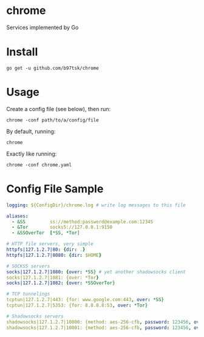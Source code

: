 # chrome
Services implemented by Go

# Install
```console
go get -u github.com/b97tsk/chrome
```

# Usage
Create a config file (see below), then run:
```console
chrome -conf path/to/a/config/file
```
By default, running:
```console
chrome
```
Exactly like running:
```console
chrome -conf chrome.yaml
```

# Config File Sample
```yaml
logging: ${ConfigDir}/chrome.log # write log messages to this file

aliases:
  - &SS         ss://method:password@example.com:12345
  - &Tor        socks5://127.0.0.1:9150
  - &SSOverTor  [*SS, *Tor]

# HTTP file servers, very simple
httpfs|127.1.2.7|80: {dir: .}
httpfs|127.1.2.7|8080: {dir: $HOME}

# SOCKS5 servers
socks|127.1.2.7|1080: {over: *SS} # yet another shadowsocks client
socks|127.1.2.7|1081: {over: *Tor}
socks|127.1.2.7|1082: {over: *SSOverTor}

# TCP tunnelings
tcptun|127.1.2.7|443: {for: www.google.com:443, over: *SS}
tcptun|127.1.2.7|5353: {for: 8.8.8.8:53, over: *Tor}

# Shadowsocks servers
shadowsocks|127.1.2.7|10800: {method: aes-256-cfb, password: 123456, over: *SS}
shadowsocks|127.1.2.7|10801: {method: aes-256-cfb, password: 123456, over: *Tor}
```
